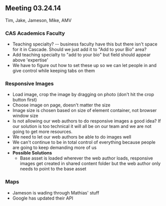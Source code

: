 ## Meeting 03.24.14
Tim, Jake, Jameson, Mike, AMV

### CAS Academics Faculty
* Teaching specialty? -- business faculty have this but there isn't space for it in Cascade. Should we just add it to "Add to your Bio" area?
* Add teaching specialty to "add to your bio" but field should appear above 'expertise'
* We have to figure out how to set these up so we can let people in and give control while keeping tabs on them

### Responsive Images
* Load image, crop the image by dragging on photo (don't hit the crop button first)
* Choose image on page, doesn't matter the size
* Image size is chosen based on size of element container, not browser window size
* Is not allowing our web authors to do responsive images a good idea? If our solution is too technical it will all be on our team and we are not going to get more resources.
* We need to let our web authors be able to do images well
* We can't continue to be in total control of everything because people are going to keep demanding more of us
* **Possible Solutions**
    * Base asset is loaded wherever the web author loads, responsive images get created in shared content folder but the web author only needs to point to the base asset

### Maps
* Jameson is wading through Mathias' stuff
* Google has updated their API
